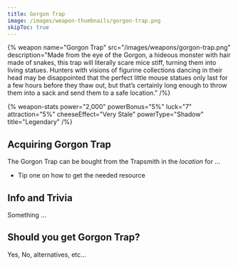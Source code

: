 ```yaml
---
title: Gorgon Trap
image: /images/weapon-thumbnails/gorgon-trap.png
skipToc: true
---
```


{% weapon
 name="Gorgon Trap"
 src="/images/weapons/gorgon-trap.png"
 description="Made from the eye of the Gorgon, a hideous monster with hair made of snakes, this trap will literally scare mice stiff, turning them into living statues. Hunters with visions of figurine collections dancing in their head may be disappointed that the perfect little mouse statues only last for a few hours before they thaw out, but that’s certainly long enough to throw them into a sack and send them to a safe location."
/%}

{% weapon-stats
 power="2,000"
 powerBonus="5%"
 luck="7"
 attraction="5%"
 cheeseEffect="Very Stale"
 powerType="Shadow"
 title="Legendary"
/%}

## Acquiring Gorgon Trap

The Gorgon Trap can be bought from the Trapsmith in the *location* for ...

- Tip one on how to get the needed resource

## Info and Trivia

Something ...

## Should you get Gorgon Trap?

Yes, No, alternatives, etc...
